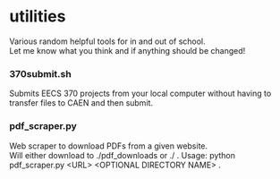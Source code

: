 # utilities
Various random helpful tools for in and out of school.  
Let me know what you think and if anything should be changed!

### 370submit.sh
Submits EECS 370 projects from your local computer without
having to transfer files to CAEN and then submit.

### pdf_scraper.py
Web scraper to download PDFs from a given website.  
Will either download to ./pdf_downloads or ./<GIVEN DIRECTORY NAME> . 
Usage: python pdf_scraper.py \<URL\> \<OPTIONAL DIRECTORY NAME\> . 
